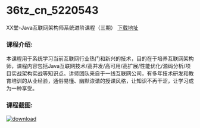 # 36tz_cn_5220543
XX堂-Java互联网架构师系统进阶课程（三期）
[下载地址](http://www.36tz.cn/article/5220543 "下载地址")
### 课程介绍:
本课程用于系统学习当前互联网行业热门和新兴的技术，目的在于培养互联网架构师，课程内容包括Java互联网技术/高并发/高可用/高扩展/性能优化/源码分析/项目实战架构实战等知识点。讲师团队来自于一线互联网公司，有多年技术研发和教育培训的从业经验，通俗易懂、幽默诙谐的授课风格，让知识不再干涩，让学习成为一种享受。

### 课程截图:
[![download](http://36tz.cn/muke_img/2021_07_2-54.png "下载地址")](http://www.36tz.cn "下载地址")
